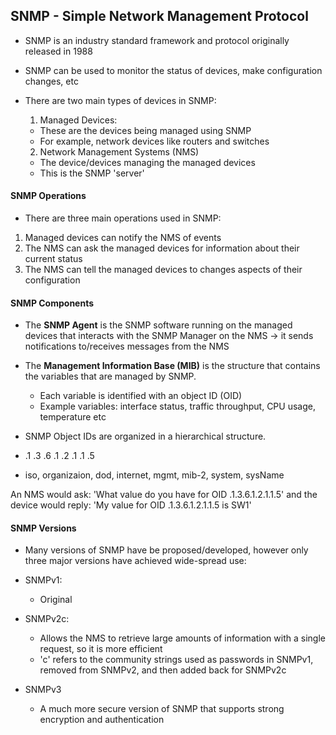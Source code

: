 ## SNMP - Simple Network Management Protocol

* SNMP is an industry standard framework and protocol originally released in 1988
* SNMP can be used to monitor the status of devices, make configuration changes, etc

* There are two main types of devices in SNMP:
    1) Managed Devices:
    - These are the devices being managed using SNMP
    - For example, network devices like routers and switches

    2) Network Management Systems (NMS)
    - The device/devices managing the managed devices 
    - This is the SNMP 'server'

#### SNMP Operations

- There are three main operations used in SNMP:
1. Managed devices can notify the NMS of events
2. The NMS can ask the managed devices for information about their current status
3. The NMS can tell the managed devices to changes aspects of their configuration

#### SNMP Components
- The **SNMP Agent** is the SNMP software running on the managed devices that interacts with the SNMP Manager on the NMS -> it sends notifications to/receives messages from the NMS 
- The **Management Information Base (MIB)** is the structure that contains the variables that are managed by SNMP.
    * Each variable is identified with an object ID (OID)
    * Example variables: interface status, traffic throughput, CPU usage, temperature etc

- SNMP Object IDs are organized in a hierarchical structure.
- .1 .3  .6  .1  .2  .1  .1  .5
- iso, organizaion, dod, internet, mgmt, mib-2, system, sysName

An NMS would ask: 'What value do you have for OID .1.3.6.1.2.1.1.5'
and the device would reply: 'My value for OID .1.3.6.1.2.1.1.5 is SW1'

#### SNMP Versions

- Many versions of SNMP have be proposed/developed, however only three major versions have achieved wide-spread use:

* SNMPv1:
    - Original 

* SNMPv2c:
    - Allows the NMS to retrieve large amounts of information with a single request, so it is more efficient
    - 'c' refers to the community strings used as passwords in SNMPv1, removed from SNMPv2, and then added back for SNMPv2c

* SNMPv3
    - A much more secure version of SNMP that supports strong encryption and authentication




